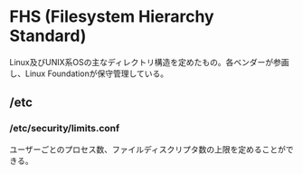 FHS (Filesystem Hierarchy Standard)
========

Linux及びUNIX系OSの主なディレクトリ構造を定めたもの。各ベンダーが参画し、Linux Foundationが保守管理している。

/etc
----

### /etc/security/limits.conf

ユーザーごとのプロセス数、ファイルディスクリプタ数の上限を定めることができる。